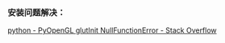 ### 安装问题解决：

[python - PyOpenGL glutInit NullFunctionError - Stack Overflow](https://stackoverflow.com/questions/26700719/pyopengl-glutinit-nullfunctionerror)